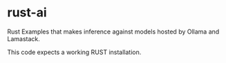 # rust-ai
Rust Examples that makes inference against models hosted by Ollama and Lamastack.  

This code expects a working RUST installation.